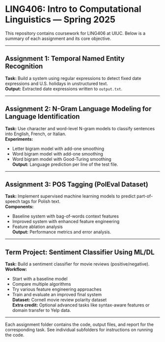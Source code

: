 # LING406: Intro to Computational Linguistics — Spring 2025

This repository contains coursework for LING406 at UIUC. Below is a summary of each assignment and its core objective.

---

## Assignment 1: Temporal Named Entity Recognition
**Task:** Build a system using regular expressions to detect fixed date expressions and U.S. holidays in unstructured text.  
**Output:** Extracted date expressions written to `output.txt`.

---

## Assignment 2: N-Gram Language Modeling for Language Identification
**Task:** Use character and word-level N-gram models to classify sentences into English, French, or Italian.  
**Experiments:**  
- Letter bigram model with add-one smoothing  
- Word bigram model with add-one smoothing  
- Word bigram model with Good-Turing smoothing  
**Output:** Language prediction per line of the test file.

---

## Assignment 3: POS Tagging (PolEval Dataset)
**Task:** Implement supervised machine learning models to predict part-of-speech tags for Polish text.  
**Components:**  
- Baseline system with bag-of-words context features  
- Improved system with enhanced feature engineering  
- Feature ablation analysis  
**Output:** Performance metrics and error analysis.

---

## Term Project: Sentiment Classifier Using ML/DL
**Task:** Build a sentiment classifier for movie reviews (positive/negative).  
**Workflow:**  
- Start with a baseline model  
- Compare multiple algorithms  
- Try various feature engineering approaches  
- Train and evaluate an improved final system  
**Dataset:** Cornell movie review polarity dataset  
**Extra credit:** Optional advanced tasks like syntax-aware features or domain transfer to Yelp data.

---

Each assignment folder contains the code, output files, and report for the corresponding task. See individual subfolders for instructions on running the code.
